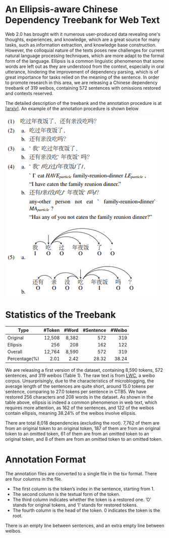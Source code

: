 # An Ellipsis-aware Chinese Dependency Treebank for Web Text

Web 2.0 has brought with it numerous user-produced data revealing one's thoughts, experiences, and knowledge, which are a great source for many tasks, such as information extraction, and knowledge base construction. However, the colloquial nature of the texts poses new challenges for current natural language processing techniques, which are more adapt to the formal form of the language. Ellipsis is a common linguistic phenomenon that some words are left out as they are understood from the context, especially in oral utterance, hindering the improvement of dependency parsing, which is of great importance for tasks relied on the meaning of the sentence. In order to promote research in this area, we are releasing a Chinese dependency treebank of 319 weibos, containing 572 sentences with omissions restored and contexts reserved.

The detailed description of the treebank and the annotation procedure is at [[arxiv]](https://arxiv.org/abs/1801.06613). An example of the annotation procedure is shown below

![An Example of the annotation procedure](./doc/ex.png)

# Statistics of the Treebank

| Type          | #Token | #Word | #Sentence | #Weibo |
| ------------- | -------: | ------: | ----------: | -------: |
| Original      |   12,508 |   8,382 |         572 |      319 |
| Ellipsis      |      256 |     208 |         162 |      122 |
| Overall       |   12,764 |   8,590 |         572 |      319 |
| Percentage(%) |     2.01 |    2.42 |       28.32 |    38.24 |

We are releasing a first version of the dataset, containing 8,590 tokens, 572 sentences, and 319 weibos (Table 1). The raw text is from [LWC](http://lwc.daanvanesch.nl/), a weibo corpus. Unsurprisingly, due to the characteristics of microblogging, the average length of the sentences are quite short, around 15.0 tokens per sentence, comparing to 27.0 tokens per sentence in CTB5. We have restored 256 characters and 208 words in the dataset. As shown in the table above, ellipsis is indeed a common phenomenon in web text, which requires more attention, as 162 of the sentences, and 122 of the weibos contain ellipsis, meaning 38.24% of the weibos involve ellipsis.

There are total 8,018 dependencies (excluding the root). 7,762 of them are from an original token to an original token, 187 of them are from an original token to an omitted token, 61 of them are from an omitted token to an original token, and 8 of them are from an omitted token to an omitted token. 

# Annotation Format

The annotation files are converted to a single file in the tsv format. There are four columns in the file. 
- The first column is the token’s index in the sentence, starting from 1. 
- The second column is the textual form of the token. 
- The third column indicates whether the token is a restored one. ’O’ stands for original tokens, and ’I’ stands for restored tokens. 
- The fourth column is the head of the token. 0 indicates the token is the root. 

There is an empty line between sentences, and an extra empty line between weibos.
